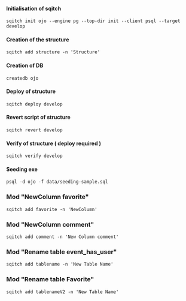 #### Initialisation of sqitch
```
sqitch init ojo --engine pg --top-dir init --client psql --target develop
```
#### Creation of the structure
```
sqitch add structure -n 'Structure'
```
#### Creation of DB
```
createdb ojo
```
#### Deploy of structure
```
sqitch deploy develop
```
#### Revert script of structure
```
sqitch revert develop
```
#### Verify of structure ( deploy required )
```
sqitch verify develop
```
#### Seeding exe 
```
psql -d ojo -f data/seeding-sample.sql
```
###  Mod "NewColumn favorite"
```
sqitch add favorite -n 'NewColumn'
```
###  Mod "NewColumn comment"
```
sqitch add comment -n 'New Column comment'
```
###  Mod "Rename table event_has_user"
```
sqitch add tablename -n 'New Table Name'
```
###  Mod "Rename table Favorite"
```
sqitch add tablenameV2 -n 'New Table Name'
```